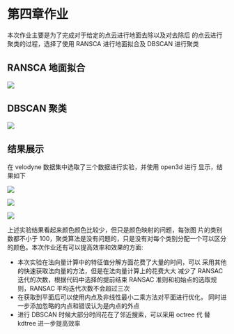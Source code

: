 # 第四章作业

本次作业主要是为了完成对于给定的点云进行地面去除以及对去除后 的点云进行聚类的过程，选择了使用 RANSCA 进行地面拟合及 DBSCAN 进行聚类

## RANSCA 地面拟合

![](pictures/4.png)

## DBSCAN 聚类

![](pictures/5.png)

## 结果展示

在 velodyne 数据集中选取了三个数据进行实验，并使用 open3d 进行 显示，结果如下

![](pictures/1.png)

![](pictures/2.png)

![](pictures/3.png)

上述实验结果看起来颜色颜色比较少，但只是颜色映射的问题，每张图 片的类别数都不小于 100，聚类算法是没有问题的，只是没有对每个类别分配一个可以区分的颜色。本次作业还有可以提高效率和效果的方面:

- 本次实验在法向量计算中的特征值分解方面花费了大量的时间，可以 采用其他的快速获取法向量的方法，但是在法向量计算上的花费大大 减少了 RANSAC 迭代的次数，根据代码中选择的提前结束 RANSAC 准则和初始点的选取规则，RANSAC 平均迭代次数不会超过三次
- 在获取到平面后可以使用内点及非线性最小二乘方法对平面进行优化， 同时进一步添加忽略的内点和错误认为是内点的外点
- 进行 DBSCAN 时候大部分时间花在了邻近搜索，可以采用 octree 代 替 kdtree 进一步提高效率

